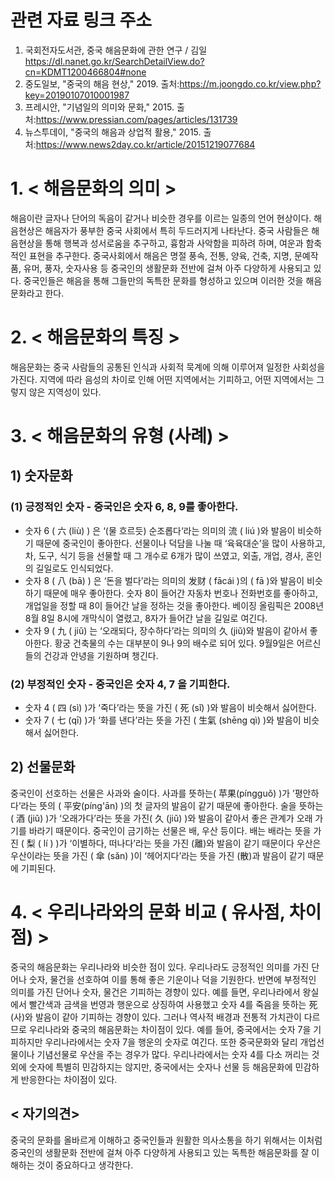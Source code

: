 # 관련 자료 링크 주소
1. 국회전자도서관, 중국 해음문화에 관한 연구 / 김일 
 https://dl.nanet.go.kr/SearchDetailView.do?cn=KDMT1200466804#none
2.	중도일보, "중국의 해음 현상," 2019.
출처:https://m.joongdo.co.kr/view.php?key=20190107010001987
3.	프레시안, "기념일의 의미와 문화," 2015.
출처:https://www.pressian.com/pages/articles/131739
4.	뉴스투데이, "중국의 해음과 상업적 활용," 2015.
출처:https://www.news2day.co.kr/article/20151219077684
# 1. < 해음문화의 의미 >
해음이란 글자나 단어의 독음이 같거나 비슷한 경우를 이르는 일종의 언어 현상이다.   해음현상은 해음자가 풍부한 중국 사회에서 특히 두드러지게 나타난다.   중국 사람들은 해음현상을 통해 행복과 성서로움을 추구하고, 흉함과 사악함을 피하려 하며, 여운과 함축적인 표현을 추구한다.    중국사회에서 해음은 명절 풍속, 전통, 양육, 건축, 지명, 문예작품, 유머, 풍자, 숫자사용 등 중국인의 생활문화 전반에 걸쳐 아주 다양하게 사용되고 있다.    중국인들은 해음을 통해 그들만의 독특한 문화를 형성하고 있으며 이러한 것을 해음문화라고 한다. 

# 2. < 해음문화의 특징 >
해음문화는 중국 사람들의 공통된 인식과 사회적 묵계에 의해 이루어져 일정한 사회성을 가진다.  지역에 따라 음성의 차이로 인해 어떤 지역에서는 기피하고, 어떤 지역에서는 그렇지 않은 지역성이 있다.

# 3. < 해음문화의 유형 (사례) >
## 1) 숫자문화
### (1) 긍정적인 숫자 -  중국인은 숫자 6, 8, 9를 좋아한다.
- 숫자 6 ( 六 (liù) ) 은 ‘(물 흐르듯) 순조롭다‘라는 의미의 流 ( liú )와 발음이 비슷하기 때문에 중국인이 좋아한다.
선물이나 덕담을 나눌 때 ‘육육대순’을 많이 사용하고, 차, 도구, 식기 등을 선물할 때 그 개수로 6개가 많이 쓰였고, 외출, 개업, 경사, 혼인의 길일로도 인식되었다.
- 숫자 8 ( 八 (bā) ) 은 ‘돈을 벌다’라는 의미의  发财 ( fācái )의 ( fā )와 발음이 비슷하기 때문에 매우 좋아한다.
숫자 8이 들어간 자동차 번호나 전화번호를 좋아하고, 개업일을 정할 때 8이 들어간 날을 정하는 것을 좋아한다.
베이징 올림픽은 2008년 8월 8일 8시에 개막식이 열렸고, 8자가 들어간 날을 길일로 여긴다.
- 숫자 9 ( 九 ( jiǔ) 는 ‘오래되다, 장수하다’라는 의미의 久 (jiǔ)와 발음이 같아서 좋아한다. 
황궁 건축물의 수는 대부분이 9나 9의 배수로 되어 있다.  9월9일은 어르신들의 건강과 안녕을 기원하며 챙긴다. 
### (2) 부정적인 숫자 - 중국인은 숫자 4, 7 을 기피한다.
- 숫자 4 ( 四 (sì) )가 ‘죽다’라는 뜻을 가진 ( 死 (sǐ) )와 발음이 비슷해서 싫어한다.
- 숫자 7 ( 七 (qī) )가 ‘화를 낸다’라는 뜻을 가진 ( 生氣 (shēng qì) )와 발음이 비슷해서 싫어한다.

## 2) 선물문화
중국인이 선호하는 선물은 사과와 술이다. 
사과를 뜻하는( 苹果(píngguǒ) )가 ’평안하다’라는 뜻의 ( 平安(píng'ān) )의 첫 글자의 발음이 같기 때문에 좋아한다.
술을 뜻하는( 酒 (jiǔ) )가 ‘오래가다’라는 뜻을 가진( 久 (jiǔ) )와 발음이 같아서 좋은 관계가 오래 가기를 바라기 때문이다.
중국인이 금기하는 선물은 배, 우산 등이다.
배는 배라는 뜻을 가진 ( 梨 ( lí ) )가 ‘이별하다, 떠나다’라는 뜻을 가진 (離)와 발음이 같기 때문이다
우산은 우산이라는 뜻을 가진 ( 傘 (sǎn) )이 ‘헤어지다’라는 뜻을 가진 (散)과 발음이 같기 때문에 기피된다. 

# 4. < 우리나라와의 문화 비교 ( 유사점, 차이점) >
중국의 해음문화는 우리나라와 비슷한 점이 있다.
우리나라도 긍정적인 의미를 가진 단어나 숫자, 물건을 선호하여 이를 통해 좋은 기운이나 덕을 기원한다.
반면에 부정적인 의미를 가진 단어나 숫자, 물건은 기피하는 경향이 있다.  예를 들면, 우리나라에서 왕실에서 빨간색과 금색을 번영과 행운으로 상징하여 사용했고 숫자 4를 죽음을 뜻하는 死(사)와 발음이 같아 기피하는 경향이 있다. 
그러나 역사적 배경과 전통적 가치관이 다르므로 우리나라와 중국의 해음문화는 차이점이 있다.
예를 들어, 중국에서는 숫자 7을 기피하지만 우리나라에서는 숫자 7을 행운의 숫자로 여긴다. 또한 중국문화와 달리 개업선물이나 기념선물로 우산을 주는 경우가 많다.
우리나라에서는 숫자 4를 다소 꺼리는 것 외에 숫자에 특별히 민감하지는 않지만, 중국에서는 숫자나 선물 등 해음문화에 민감하게 반응한다는 차이점이 있다.


## < 자기의견>
중국의 문화를 올바르게 이해하고 중국인들과 원활한 의사소통을 하기 위해서는 이처럼 중국인의 생활문화 전반에 걸쳐 아주 다양하게 사용되고 있는 독특한 해음문화를 잘 이해하는 것이 중요하다고 생각한다. 

